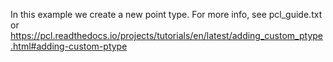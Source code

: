 In this example we create a new point type.
For more info, see pcl_guide.txt or
https://pcl.readthedocs.io/projects/tutorials/en/latest/adding_custom_ptype.html#adding-custom-ptype